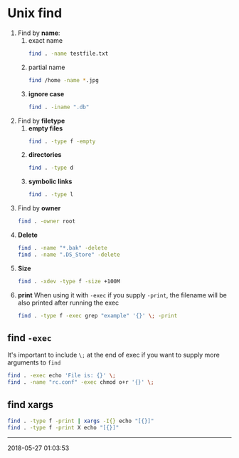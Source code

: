 # Unix find

1. Find by **name**:
   1. exact name
      ``` sh
      find . -name testfile.txt
      ```
   1. partial name
      ``` sh
      find /home -name *.jpg
      ```
   1. **ignore case**
      ``` sh
      find . -iname ".db"
      ```
1. Find by **filetype**
   1. **empty files**
       ``` sh
       find . -type f -empty
       ```
   1. **directories**
      ``` sh
      find . -type d
      ```
   1. **symbolic links**
      ``` sh
      find . -type l
      ```
1. Find by **owner**
   ``` sh
   find . -owner root
   ```
1. **Delete**
   ``` sh
   find . -name "*.bak" -delete
   find . -name ".DS_Store" -delete
   ```
1. **Size**
   ``` bash
   find . -xdev -type f -size +100M
   ```
1. **print**
   When using it with `-exec` if you supply `-print`, the filename will be also printed after running the exec
   ``` sh
   find . -type f -exec grep "example" '{}' \; -print
   ```

## find `-exec`
It's important to include `\;` at the end of exec if you want to supply more arguments to `find`
``` sh
find . -exec echo 'File is: {}' \;
find . -name "rc.conf" -exec chmod o+r '{}' \;
```
## find xargs
``` sh
find . -type f -print | xargs -I{} echo "[{}]"
find . -type f -print X echo "[{}]"
```
-----------------------------------------
2018-05-27 01:03:53
